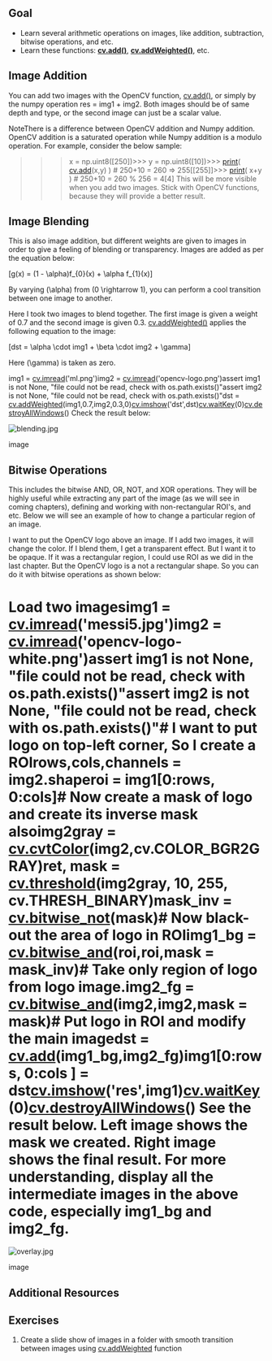 
## Goal

* Learn several arithmetic operations on images, like addition, subtraction, bitwise operations, and etc.
* Learn these functions: **[cv.add()](../../d2/de8/group__core__array.html#ga10ac1bfb180e2cfda1701d06c24fdbd6 "Calculates the per-element sum of two arrays or an array and a scalar. ")**, **[cv.addWeighted()](../../d2/de8/group__core__array.html#gafafb2513349db3bcff51f54ee5592a19 "Calculates the weighted sum of two arrays. ")**, etc.

## Image Addition

You can add two images with the OpenCV function, [cv.add()](../../d2/de8/group__core__array.html#ga10ac1bfb180e2cfda1701d06c24fdbd6 "Calculates the per-element sum of two arrays or an array and a scalar. "), or simply by the numpy operation res = img1 + img2. Both images should be of same depth and type, or the second image can just be a scalar value.

NoteThere is a difference between OpenCV addition and Numpy addition. OpenCV addition is a saturated operation while Numpy addition is a modulo operation.
For example, consider the below sample: 

>>> x = np.uint8([250])>>> y = np.uint8([10])>>> [print](../../df/d57/namespacecv_1_1dnn.html#a43417dcaeb3c1e2a09b9d948e234c366 "../../df/d57/namespacecv_1_1dnn.html#a43417dcaeb3c1e2a09b9d948e234c366")( [cv.add](../../d2/de8/group__core__array.html#ga10ac1bfb180e2cfda1701d06c24fdbd6 "../../d2/de8/group__core__array.html#ga10ac1bfb180e2cfda1701d06c24fdbd6")(x,y) ) # 250+10 = 260 => 255[[255]]>>> [print](../../df/d57/namespacecv_1_1dnn.html#a43417dcaeb3c1e2a09b9d948e234c366 "../../df/d57/namespacecv_1_1dnn.html#a43417dcaeb3c1e2a09b9d948e234c366")( x+y ) # 250+10 = 260 % 256 = 4[4] This will be more visible when you add two images. Stick with OpenCV functions, because they will provide a better result.

## Image Blending

This is also image addition, but different weights are given to images in order to give a feeling of blending or transparency. Images are added as per the equation below:

\[g(x) = (1 - \alpha)f\_{0}(x) + \alpha f\_{1}(x)\]

By varying \(\alpha\) from \(0 \rightarrow 1\), you can perform a cool transition between one image to another.

Here I took two images to blend together. The first image is given a weight of 0.7 and the second image is given 0.3. [cv.addWeighted()](../../d2/de8/group__core__array.html#gafafb2513349db3bcff51f54ee5592a19 "Calculates the weighted sum of two arrays. ") applies the following equation to the image:

\[dst = \alpha \cdot img1 + \beta \cdot img2 + \gamma\]

Here \(\gamma\) is taken as zero. 

img1 = [cv.imread](../../d4/da8/group__imgcodecs.html#ga288b8b3da0892bd651fce07b3bbd3a56 "../../d4/da8/group__imgcodecs.html#ga288b8b3da0892bd651fce07b3bbd3a56")('ml.png')img2 = [cv.imread](../../d4/da8/group__imgcodecs.html#ga288b8b3da0892bd651fce07b3bbd3a56 "../../d4/da8/group__imgcodecs.html#ga288b8b3da0892bd651fce07b3bbd3a56")('opencv-logo.png')assert img1 is not None, "file could not be read, check with os.path.exists()"assert img2 is not None, "file could not be read, check with os.path.exists()"dst = [cv.addWeighted](../../d2/de8/group__core__array.html#gafafb2513349db3bcff51f54ee5592a19 "../../d2/de8/group__core__array.html#gafafb2513349db3bcff51f54ee5592a19")(img1,0.7,img2,0.3,0)[cv.imshow](../../df/d24/group__highgui__opengl.html#gaae7e90aa3415c68dba22a5ff2cefc25d "../../df/d24/group__highgui__opengl.html#gaae7e90aa3415c68dba22a5ff2cefc25d")('dst',dst)[cv.waitKey](../../d7/dfc/group__highgui.html#ga5628525ad33f52eab17feebcfba38bd7 "../../d7/dfc/group__highgui.html#ga5628525ad33f52eab17feebcfba38bd7")(0)[cv.destroyAllWindows](../../d7/dfc/group__highgui.html#ga6b7fc1c1a8960438156912027b38f481 "../../d7/dfc/group__highgui.html#ga6b7fc1c1a8960438156912027b38f481")() Check the result below:

![blending.jpg](../../blending.jpg)

image
## Bitwise Operations

This includes the bitwise AND, OR, NOT, and XOR operations. They will be highly useful while extracting any part of the image (as we will see in coming chapters), defining and working with non-rectangular ROI's, and etc. Below we will see an example of how to change a particular region of an image.

I want to put the OpenCV logo above an image. If I add two images, it will change the color. If I blend them, I get a transparent effect. But I want it to be opaque. If it was a rectangular region, I could use ROI as we did in the last chapter. But the OpenCV logo is a not a rectangular shape. So you can do it with bitwise operations as shown below: 

# Load two imagesimg1 = [cv.imread](../../d4/da8/group__imgcodecs.html#ga288b8b3da0892bd651fce07b3bbd3a56 "../../d4/da8/group__imgcodecs.html#ga288b8b3da0892bd651fce07b3bbd3a56")('messi5.jpg')img2 = [cv.imread](../../d4/da8/group__imgcodecs.html#ga288b8b3da0892bd651fce07b3bbd3a56 "../../d4/da8/group__imgcodecs.html#ga288b8b3da0892bd651fce07b3bbd3a56")('opencv-logo-white.png')assert img1 is not None, "file could not be read, check with os.path.exists()"assert img2 is not None, "file could not be read, check with os.path.exists()"# I want to put logo on top-left corner, So I create a ROIrows,cols,channels = img2.shaperoi = img1[0:rows, 0:cols]# Now create a mask of logo and create its inverse mask alsoimg2gray = [cv.cvtColor](../../d8/d01/group__imgproc__color__conversions.html#ga397ae87e1288a81d2363b61574eb8cab "../../d8/d01/group__imgproc__color__conversions.html#ga397ae87e1288a81d2363b61574eb8cab")(img2,cv.COLOR\_BGR2GRAY)ret, mask = [cv.threshold](../../d7/d1b/group__imgproc__misc.html#gae8a4a146d1ca78c626a53577199e9c57 "../../d7/d1b/group__imgproc__misc.html#gae8a4a146d1ca78c626a53577199e9c57")(img2gray, 10, 255, cv.THRESH\_BINARY)mask\_inv = [cv.bitwise\_not](../../d2/de8/group__core__array.html#ga0002cf8b418479f4cb49a75442baee2f "../../d2/de8/group__core__array.html#ga0002cf8b418479f4cb49a75442baee2f")(mask)# Now black-out the area of logo in ROIimg1\_bg = [cv.bitwise\_and](../../d2/de8/group__core__array.html#ga60b4d04b251ba5eb1392c34425497e14 "../../d2/de8/group__core__array.html#ga60b4d04b251ba5eb1392c34425497e14")(roi,roi,mask = mask\_inv)# Take only region of logo from logo image.img2\_fg = [cv.bitwise\_and](../../d2/de8/group__core__array.html#ga60b4d04b251ba5eb1392c34425497e14 "../../d2/de8/group__core__array.html#ga60b4d04b251ba5eb1392c34425497e14")(img2,img2,mask = mask)# Put logo in ROI and modify the main imagedst = [cv.add](../../d2/de8/group__core__array.html#ga10ac1bfb180e2cfda1701d06c24fdbd6 "../../d2/de8/group__core__array.html#ga10ac1bfb180e2cfda1701d06c24fdbd6")(img1\_bg,img2\_fg)img1[0:rows, 0:cols ] = dst[cv.imshow](../../df/d24/group__highgui__opengl.html#gaae7e90aa3415c68dba22a5ff2cefc25d "../../df/d24/group__highgui__opengl.html#gaae7e90aa3415c68dba22a5ff2cefc25d")('res',img1)[cv.waitKey](../../d7/dfc/group__highgui.html#ga5628525ad33f52eab17feebcfba38bd7 "../../d7/dfc/group__highgui.html#ga5628525ad33f52eab17feebcfba38bd7")(0)[cv.destroyAllWindows](../../d7/dfc/group__highgui.html#ga6b7fc1c1a8960438156912027b38f481 "../../d7/dfc/group__highgui.html#ga6b7fc1c1a8960438156912027b38f481")() See the result below. Left image shows the mask we created. Right image shows the final result. For more understanding, display all the intermediate images in the above code, especially img1\_bg and img2\_fg.

![overlay.jpg](../../overlay.jpg)

image
## Additional Resources

## Exercises

1. Create a slide show of images in a folder with smooth transition between images using [cv.addWeighted](../../d2/de8/group__core__array.html#gafafb2513349db3bcff51f54ee5592a19 "Calculates the weighted sum of two arrays. ") function

